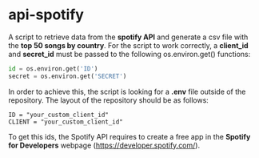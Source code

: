 # api-spotify
A script to retrieve data from the **spotify API** and generate a csv file with the **top 50 songs by country**.
For the script to work correctly, a **client_id** and **secret_id** must be passed to the following os.environ.get() functions:

```python
id = os.environ.get('ID')
secret = os.environ.get('SECRET')
```

In order to achieve this, the script is looking for a **.env** file outside of the repository. The layout of the repository should be as follows:

```
ID = "your_custom_client_id"
CLIENT = "your_custom_client_id"
```

To get this ids, the Spotify API requires to create a free app in the **Spotify for Developers** webpage (https://developer.spotify.com/).
